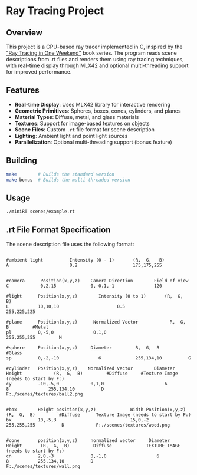 
# Ray Tracing Project

## Overview
This project is a CPU-based ray tracer implemented in C, inspired by the ["Ray Tracing in One Weekend"](https://raytracing.github.io/books/RayTracingInOneWeekend.html) book series. The program reads scene descriptions from .rt files and renders them using ray tracing techniques, with real-time display through MLX42 and optional multi-threading support for improved performance.


## Features


- **Real-time Display**: Uses MLX42 library for interactive rendering
- **Geometric Primitives**: Spheres, boxes, cones, cylinders, and planes
- **Material Types**: Diffuse, metal, and glass materials
- **Textures**: Support for image-based textures on objects
- **Scene Files**: Custom `.rt` file format for scene description
- **Lighting**: Ambient light and point light sources
- **Parallelization**: Optional multi-threading support (bonus feature)

## Building
```bash
make        # Builds the standard version
make bonus  # Builds the multi-threaded version
```

## Usage
```bash
./miniRT scenes/example.rt
```

## .rt File Format Specification
The scene description file uses the following format:


```

#ambient light          Intensity (0 - 1)       (R,  G,   B)
A                       0.2                     175,175,255


#camera      Position(x,y,z)    Camera Direction        Field of view
C            0,2,15             0,-0.1,-1               120

#light      Position(x,y,z)        Intensity (0 to 1)       (R,  G,   B)
L           10,10,10                      0.5               255,225,225

#plane      Position(x,y,z)      Normalized Vector            R,  G,  B         #Metal
pl          0,-5,0               0,1,0                       255,255,255         M

#sphere     Position(x,y,z)     Diameter         R,  G,  B         #Glass 
sp          0,-2,-10               6             255,134,10          G           

#cylinder   Position(x,y,z)    Normalized Vector        Diameter     Height            (R,  G,  B)         #Diffuse     #Texture Image (needs to start by F:)
cy          -10,-5,0            0,1,0                       6           8               255,134,10          D           F:./scenes/textures/ball2.png


#box        Height position(x,y,z)             Width Position(x,y,z)       (R,  G,  B)         #Diffuse      Texture Image (needs to start by F:)
bx          10,-5,3                            15,0,-2                     255,255,255          D            F:./scenes/textures/wood.png


#cone       position(x,y,z)     normalized vector     Diameter         Height       (R,  G,  B)         Diffuse             TEXTURE IMAGE (needs to start by F:)
cn          2,0,-3              0,-1,0                   6               8           255,134,10          D                   F:./scenes/textures/wall.png


```
